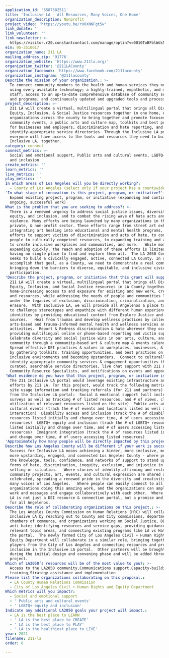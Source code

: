 ```yaml
---
application_id: '5587582511'
title: 'Inclusive LA - All Resources, Many Voices, One Home'
organization_description: Nonprofit
project_video: 'https://youtu.be/rO0XNNFgt5w'
link_donate: ''
link_volunteer: ''
link_newsletter: >-
  https://visitor.r20.constantcontact.com/manage/optin?v=0010ToBFblWdsN2y90CdkJSrPmN5fPuH8MgndMCFlBJJilQWyFial8KbkllhpbfpEsbujRK-btPfNt39rmLFlswGDCc3mGEEfZA2OrsgY3a2HWMcWx392hmbIyfh_T5k3xDzFkDDUwyGtuFDUTsv2WFtusS72mxFlewjZpiNBv9R7I%3D
ein: 95-3510017
organization_name: 211 LA
mailing_address_zip: '91776'
organization_website: 'https://www.211la.org/'
organization_twitter: '@211LACounty'
organization_facebook: 'https://www.facebook.com/211lacounty'
organization_instagram: '@211lacounty'
Describe the mission of your organization.: >-
  To connect community members to the health and human services they need by
  using every available technology; a highly-trained, empathetic, and motivated
  staff; access to an up-to-date comprehensive database of community services
  and programs; and continuously updated and upgraded tools and processes.
project_description: >-
  211 LA will create a virtual, multilingual portal that brings all Diversity,
  Equity, Inclusion, & Social Justice resources together in one home, engage
  organizations across the county to bring together and promote focused
  community events, a public arts and culture map, toolkits and best practices
  for businesses and employers, discrimination and hate reporting, and
  identify-appropriate service directories. Through the Inclusive LA portal,
  everyone will have access to the tools and resources they need to build an
  Inclusive LA, together.
category: connect
connect_metrics: >-
  Social and emotional support, Public arts and cultural events, LGBTQ+ equity
  and inclusion
create_metrics: ''
learn_metrics: ''
live_metrics: ''
play_metrics: ''
In which areas of Los Angeles will you be directly working?:
  - County of Los Angeles (select only if your project has a countywide benefit)
'In what stage of innovation is this project, program, or initiative?': >-
  Expand existing project, program, or initiative (expanding and continuing
  ongoing, successful work)
What is the problem that you are seeking to address?: >-
  There is a renewed urgency to address social justice issues, diversity,
  equity, and inclusion, and to combat the rising wave of hate acts and
  violence. Many efforts are being launched by many organizations in the public,
  private, & non-profit sector. These efforts range from street art exhibits and
  integrating art healing into educational and mental health programs, to
  efforts to support victims of discrimination and acts of hate, to connecting
  people to culturally competent resources, to expanding training and awareness
  to create inclusive workplaces and communities, and more.   While momentum is
  expanding quickly, the reach and adoption of these efforts is limited by it
  having no single place to find and explore them all.  The LA 2050 Connect goal
  seeks to build a civically engaged, active, connected LA County. In order to
  accomplish that goal, as a County, we need to demonstrate a real commitment to
  bringing down the barriers to diverse, equitable, and inclusive civic
  participation.
'Describe the project, program, or initiative that this grant will support to address the problem identified.': >-
  211 LA will create a virtual, multilingual portal that brings all Diversity,
  Equity, Inclusion, and Social Justice resources in LA County together in one
  home-increasing access to and exposure for existing and new work, creativity,
  and resources, while addressing the needs of people and communities living
  under the legacies of exclusion, discrimination, criminalization, and
  erasure.  With Inclusive LA, we will provide all Angelenos a place to:  Learn
  to challenge stereotypes and empathize with different human experiences &
  identities by providing educational content from Explore Justice and other
  sources.   Heal from traumas and develop wellness practices by collecting
  arts-based and trauma-informed mental health and wellness services and
  activities.  Report & Redress discrimination & hate wherever they occur by
  providing multilingual online or phone-based reporting and victim supports. 
  Celebrate diversity and social justice wins in our arts, culture, and
  community through a community-based art & culture map & events calendar. 
  Spread effective DEI practices & values in workplaces, businesses, & services
  by gathering toolkits, training opportunities, and best practices on creating
  inclusive environments and becoming Upstanders.  Connect to culturally and
  identity-appropriate community services & engagement opportunities through
  curated, searchable service directories, live chat support with 211 LA
  Community Resource Specialists, and notifications on events and opportunities.
'What evidence do you have that this project, program, or initiative is or will be successful, and how will you define and measure success?': >-
  The 211 Inclusive LA portal would leverage existing infrastructure and DEI
  efforts by 211 LA. For this project, would track the following metrics through
  site usage information and tracking referrals (for 211 and partners) that come
  from the Inclusive LA portal:  Social & emotional support (will include user
  surveys as well as tracking # of listed resources, and # of views, clicks, and
  utilization of relevant resources listed on the site)  Public arts and
  cultural events (track the # of events and locations listed as well as site
  interaction)  Disability access and inclusion (track the # of disability
  resources listed initially and change over time, # of users accessing listed
  resources)  LGBTQ+ equity and inclusion (track the # of LGBTQ+ resources
  listed initially and change over time, and # of users accessing listed
  resources)  Immigrant integration (track the # of resources listed initially
  and change over time, # of users accessing listed resources) 
'Approximately how many people will be directly impacted by this project, program, or initiative?': '10000'
Describe how Los Angeles County will be different if your work is successful.: >-
  Success for Inclusive LA means achieving a kinder, more inclusive, more aware,
  more upstanding, engaged, and connected Los Angeles County - where people have
  the knowledge, tools, confidence, and networks of support to stand up to all
  forms of hate, discrimination, inequity, exclusion, and injustice in any
  setting or situation.   Where stories of identity affirming and restorative
  community projects, art, events, and cultural expression are shared and
  celebrated, spreading a renewed pride in the diversity and creativity of the
  many voices of Los Angeles.   Where people can easily connect to all of the
  organizations doing this amazing work, and the organizations can amplify their
  work and messages and engage collaboratively with each other.  Where Inclusive
  LA is not just a DEI resource & connection portal, but a promise and reality
  for all Angelenos.
Describe the role of collaborating organizations on this project.: >-
  The Los Angeles County Commission on Human Relations (HRC) will collaborate on
  Inclusive LA by reaching out to County and City commissions, departments,
  chambers of commerce, and organizations working on Social Justice, DEI, and
  anti-hate; identifying resources and service gaps, providing guidance on
  relevant topic areas, and connecting existing programs like LA vs Hate into
  the portal.  The newly formed City of Los Angeles Civil + Human Rights and
  Equity Department will collaborate in a similar role, bringing together key
  players from the City of Los Angeles and connecting resources and programs for
  inclusion in the Inclusive LA portal.  Other partners will be brought on
  during the initial design and convening phase and will be added throughout the
  project. 
Which of LA2050’s resources will be of the most value to you?: >-
  Access to the LA2050 community,Communications support,Capacity-building and
  training,Strategy assistance and implementation
Please list the organizations collaborating on this proposal.:
  - LA County Human Relations Commission
  - City of Los Angeles Civil + Human Rights and Equity Department
Which metrics will you impact?:
  - Social and emotional support
  - ' Public arts and cultural events'
  - ' LGBTQ+ equity and inclusion'
Indicate any additional LA2050 goals your project will impact.:
  - LA is the best place to LEARN
  - ' LA is the best place to CREATE'
  - ' LA is the best place to PLAY'
  - ' LA is the healthiest place to LIVE'
year: 2021
filename: 211-la
order: 0

---
```

